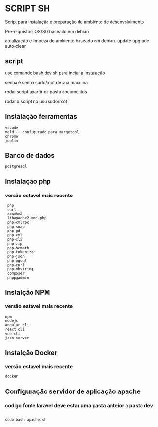 # SCRIPT SH
Script para instalação e preparação de ambiente de desenvolvimento

Pre-requistos:
OS/SO baseado em debian 

 atualização e limpeza do ambiente baseado em debian. update  upgrade auto-clear

##  script
 use comando bash dev.sh para inciar a instalação

 senha é senha sudo/root de sua maquina 
 
 rodar script apartir da pasta documentos
 
 rodar o script no usu sudo/root

## Instalação ferramentas 
```
vscode 
meld -- configurado para mergetool
chrome
joplin
```
## Banco de dados
```
postgresql
```

## Instalação php
### versão estavel mais recente
```
 php
 curl
 apache2
 libapache2-mod-php
 php-xmlrpc
 php-soap
 php-gd
 php-xml
 php-cli
 php-zip
 php-bcmath
 php-tokenizer
 php-json
 php-pgsql
 php-curl
 php-mbstring
 composer
 phppgadmin
```
## Instalção NPM 
### versão estavel mais recente
```
npm
nodejs
angular cli
react cli
vue cli
json server
```
## Instalção Docker 
### versão estavel mais recente
```
docker
```
## Configuração servidor de aplicação apache
### codigo fonte laravel deve estar uma pasta anteior a pasta dev


```

sudo bash apache.sh

```